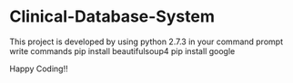 # Clinical-Database-System

This project is developed by using python 2.7.3
in your command prompt write commands
pip install beautifulsoup4
pip install google

Happy Coding!!
